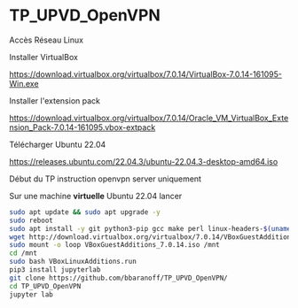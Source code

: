 # TP_UPVD_OpenVPN
Accès Réseau Linux

Installer VirtualBox

https://download.virtualbox.org/virtualbox/7.0.14/VirtualBox-7.0.14-161095-Win.exe

Installer l'extension pack

https://download.virtualbox.org/virtualbox/7.0.14/Oracle_VM_VirtualBox_Extension_Pack-7.0.14-161095.vbox-extpack

Télécharger Ubuntu 22.04

https://releases.ubuntu.com/22.04.3/ubuntu-22.04.3-desktop-amd64.iso


Début du TP instruction openvpn server uniquement

Sur une machine **virtuelle** Ubuntu 22.04 lancer

```bash
sudo apt update && sudo apt upgrade -y
sudo reboot
sudo apt install -y git python3-pip gcc make perl linux-headers-$(uname -r) texlive-xetex texlive-fonts-recommended texlive-plain-generic
wget http://download.virtualbox.org/virtualbox/7.0.14/VBoxGuestAdditions_7.0.14.iso
sudo mount -o loop VBoxGuestAdditions_7.0.14.iso /mnt
cd /mnt
sudo bash VBoxLinuxAdditions.run
pip3 install jupyterlab
git clone https://github.com/bbaranoff/TP_UPVD_OpenVPN/
cd TP_UPVD_OpenVPN
jupyter lab
```
